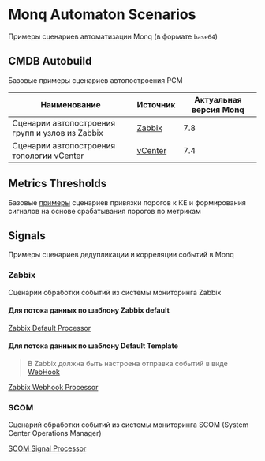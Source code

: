 # Monq Automaton Scenarios

Примеры сценариев автоматизации Monq (в формате `base64`)

## CMDB Autobuild 

Базовые примеры сценариев автопостроения РСМ

| Наименование                                    | Источник                                 | Актуальная версия Monq |
|-------------------------------------------------|----------------------------------------|-------------------|
| Сценарии автопостроения групп и узлов из Zabbix | [Zabbix](./CMDB%20Autobuild/Zabbix/)   | 7.8               |
| Сценарии автопостроения топологии  vCenter      | [vCenter](./CMDB%20Autobuild/vCenter/) | 7.4               |

## Metrics Thresholds

Базовые [примеры](Metrics%20Thresholds/) сценариев привязки порогов к КЕ и формирования сигналов на основе срабатывания порогов по метрикам

## Signals

Примеры сценариев дедупликации и корреляции событий в Monq

### Zabbix

Сценарии обработки событий из системы мониторинга Zabbix

#### Для потока данных по шаблону Zabbix default

[Zabbix Default Processor](./Signals/Zabbix%20Default%20Signal%20Processor.txt)

#### Для потока данных по шаблону Default Template

> В Zabbix должна быть настроена отправка событий в виде [WebHook](https://docs.monqlab.com/current/ru/solutions/integrations/#%D0%BF%D1%80%D0%B8%D0%BC%D0%B5%D1%80-%D0%B8%D0%BD%D1%82%D0%B5%D0%B3%D1%80%D0%B0%D1%86%D0%B8%D0%B8-zabbix-%D1%87%D0%B5%D1%80%D0%B5%D0%B7-%D0%BE%D1%82%D0%BF%D1%80%D0%B0%D0%B2%D0%BA%D1%83-webhook)

[Zabbix Webhook Processor](./Signals/Zabbix%20Webhook%20Signal%20Processor.txt)

### SCOM

Сценарий обработки событий из системы мониторинга SCOM (System Center Operations Manager)

[SCOM Signal Processor](./Signals/SCOM%20Signals%20processor.txt)

